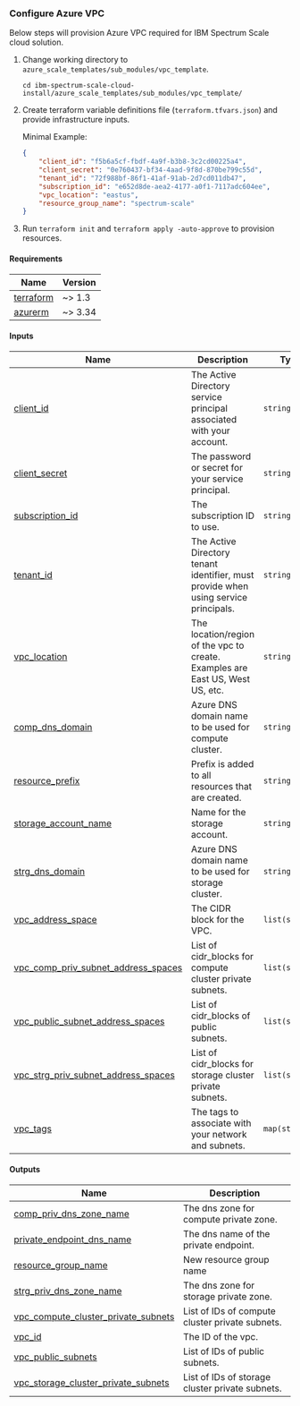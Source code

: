 ### Configure Azure VPC

Below steps will provision Azure VPC required for IBM Spectrum Scale cloud solution.

1. Change working directory to `azure_scale_templates/sub_modules/vpc_template`.

    ```cli
    cd ibm-spectrum-scale-cloud-install/azure_scale_templates/sub_modules/vpc_template/
    ```

2. Create terraform variable definitions file (`terraform.tfvars.json`) and provide infrastructure inputs.

    Minimal Example:

    ```json
    {
        "client_id": "f5b6a5cf-fbdf-4a9f-b3b8-3c2cd00225a4",
        "client_secret": "0e760437-bf34-4aad-9f8d-870be799c55d",
        "tenant_id": "72f988bf-86f1-41af-91ab-2d7cd011db47",
        "subscription_id": "e652d8de-aea2-4177-a0f1-7117adc604ee",
        "vpc_location": "eastus",
        "resource_group_name": "spectrum-scale"
    }
    ```

3. Run `terraform init` and `terraform apply -auto-approve` to provision resources.

<!-- BEGIN_TF_DOCS -->
#### Requirements

| Name | Version |
|------|---------|
| <a name="requirement_terraform"></a> [terraform](#requirement_terraform) | ~> 1.3 |
| <a name="requirement_azurerm"></a> [azurerm](#requirement_azurerm) | ~> 3.34 |

#### Inputs

| Name | Description | Type |
|------|-------------|------|
| <a name="input_client_id"></a> [client_id](#input_client_id) | The Active Directory service principal associated with your account. | `string` |
| <a name="input_client_secret"></a> [client_secret](#input_client_secret) | The password or secret for your service principal. | `string` |
| <a name="input_subscription_id"></a> [subscription_id](#input_subscription_id) | The subscription ID to use. | `string` |
| <a name="input_tenant_id"></a> [tenant_id](#input_tenant_id) | The Active Directory tenant identifier, must provide when using service principals. | `string` |
| <a name="input_vpc_location"></a> [vpc_location](#input_vpc_location) | The location/region of the vpc to create. Examples are East US, West US, etc. | `string` |
| <a name="input_comp_dns_domain"></a> [comp_dns_domain](#input_comp_dns_domain) | Azure DNS domain name to be used for compute cluster. | `string` |
| <a name="input_resource_prefix"></a> [resource_prefix](#input_resource_prefix) | Prefix is added to all resources that are created. | `string` |
| <a name="input_storage_account_name"></a> [storage_account_name](#input_storage_account_name) | Name for the storage account. | `string` |
| <a name="input_strg_dns_domain"></a> [strg_dns_domain](#input_strg_dns_domain) | Azure DNS domain name to be used for storage cluster. | `string` |
| <a name="input_vpc_address_space"></a> [vpc_address_space](#input_vpc_address_space) | The CIDR block for the VPC. | `list(string)` |
| <a name="input_vpc_comp_priv_subnet_address_spaces"></a> [vpc_comp_priv_subnet_address_spaces](#input_vpc_comp_priv_subnet_address_spaces) | List of cidr_blocks for compute cluster private subnets. | `list(string)` |
| <a name="input_vpc_public_subnet_address_spaces"></a> [vpc_public_subnet_address_spaces](#input_vpc_public_subnet_address_spaces) | List of cidr_blocks of public subnets. | `list(string)` |
| <a name="input_vpc_strg_priv_subnet_address_spaces"></a> [vpc_strg_priv_subnet_address_spaces](#input_vpc_strg_priv_subnet_address_spaces) | List of cidr_blocks for storage cluster private subnets. | `list(string)` |
| <a name="input_vpc_tags"></a> [vpc_tags](#input_vpc_tags) | The tags to associate with your network and subnets. | `map(string)` |

#### Outputs

| Name | Description |
|------|-------------|
| <a name="output_comp_priv_dns_zone_name"></a> [comp_priv_dns_zone_name](#output_comp_priv_dns_zone_name) | The dns zone for compute private zone. |
| <a name="output_private_endpoint_dns_name"></a> [private_endpoint_dns_name](#output_private_endpoint_dns_name) | The dns name of the private endpoint. |
| <a name="output_resource_group_name"></a> [resource_group_name](#output_resource_group_name) | New resource group name |
| <a name="output_strg_priv_dns_zone_name"></a> [strg_priv_dns_zone_name](#output_strg_priv_dns_zone_name) | The dns zone for storage private zone. |
| <a name="output_vpc_compute_cluster_private_subnets"></a> [vpc_compute_cluster_private_subnets](#output_vpc_compute_cluster_private_subnets) | List of IDs of compute cluster private subnets. |
| <a name="output_vpc_id"></a> [vpc_id](#output_vpc_id) | The ID of the vpc. |
| <a name="output_vpc_public_subnets"></a> [vpc_public_subnets](#output_vpc_public_subnets) | List of IDs of public subnets. |
| <a name="output_vpc_storage_cluster_private_subnets"></a> [vpc_storage_cluster_private_subnets](#output_vpc_storage_cluster_private_subnets) | List of IDs of storage cluster private subnets. |
<!-- END_TF_DOCS -->
